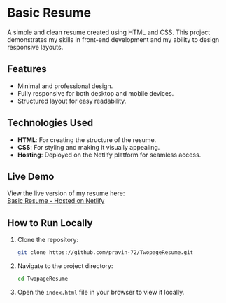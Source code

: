 # Basic Resume

A simple and clean resume created using HTML and CSS. This project demonstrates my skills in front-end development and my ability to design responsive layouts.

## Features

- Minimal and professional design.
- Fully responsive for both desktop and mobile devices.
- Structured layout for easy readability.

## Technologies Used

- **HTML**: For creating the structure of the resume.
- **CSS**: For styling and making it visually appealing.
- **Hosting**: Deployed on the Netlify platform for seamless access.

## Live Demo

View the live version of my resume here:  
[Basic Resume - Hosted on Netlify](https://twopageresume.netlify.app/)

## How to Run Locally

1. Clone the repository:
   ```bash
   git clone https://github.com/pravin-72/TwopageResume.git
   ```
2. Navigate to the project directory:
   ```bash
   cd TwopageResume
   ```
3. Open the `index.html` file in your browser to view it locally.
